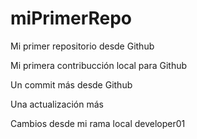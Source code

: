 # miPrimerRepo
Mi primer repositorio desde Github

Mi primera contribucción local para Github

Un commit más desde Github

Una actualización más

Cambios desde mi rama local developer01
